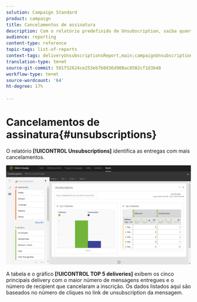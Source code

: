```yaml
---
solution: Campaign Standard
product: campaign
title: Cancelamentos de assinatura
description: Com o relatório predefinido de Unsubscription, saiba quantas vezes os clientes se desconectaram de seus delivery.
audience: reporting
content-type: reference
topic-tags: list-of-reports
context-tags: deliveryUnsubscriptionsReport,main;campaignUnsubscriptionsReport,main;programUnsubscriptionsReport,main
translation-type: tm+mt
source-git-commit: 501f52624ce253eb7b0d36d908ac8502cf1d3b48
workflow-type: tm+mt
source-wordcount: '64'
ht-degree: 17%

---
```



# Cancelamentos de assinatura{#unsubscriptions}

O relatório **[!UICONTROL Unsubscriptions]** identifica as entregas com mais cancelamentos.

![](assets/delivery_reports_unsub.png)

A tabela e o gráfico **[!UICONTROL TOP 5 deliveries]** exibem os cinco principais delivery com o maior número de mensagens entregues e o número de recipient que cancelaram a inscrição. Os dados listados aqui são baseados no número de cliques no link de unsubscription da mensagem.
